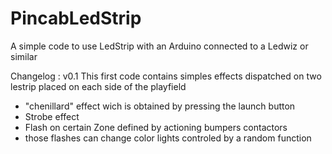 # PincabLedStrip
A simple code to use LedStrip with an Arduino connected to a Ledwiz or similar

Changelog :
v0.1
This first code contains simples effects dispatched on two lestrip placed on each side of the playfield
- "chenillard" effect wich is obtained by pressing the launch button
- Strobe effect
- Flash on certain Zone defined by actioning bumpers contactors
- those flashes can change color lights controled by a random function
